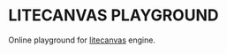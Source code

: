 # LITECANVAS PLAYGROUND

Online playground for [litecanvas](https://github.com/litecanvas/engine) engine.
